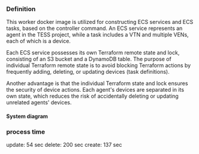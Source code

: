 ### Definition

This worker docker image is utilized for constructing ECS services and ECS tasks, based on the controller command. An ECS service represents an agent in the TESS project, while a task includes a VTN and multiple VENs, each of which is a device.

Each ECS service possesses its own Terraform remote state and lock, consisting of an S3 bucket and a DynamoDB table. The purpose of individual Terraform remote state is to avoid blocking Terraform actions by frequently adding, deleting, or updating devices (task definitions).

Another advantage is that the individual Terraform state and lock ensures the security of device actions. Each agent's devices are separated in its own state, which reduces the risk of accidentally deleting or updating unrelated agents' devices.

#### System diagram

### process time

update: 54 sec
delete: 200 sec
create: 137 sec
